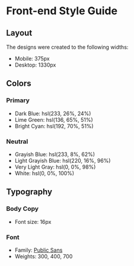 # Front-end Style Guide

## Layout

The designs were created to the following widths:

- Mobile: 375px
- Desktop: 1330px

## Colors

### Primary

- Dark Blue: hsl(233, 26%, 24%)
- Lime Green: hsl(136, 65%, 51%)
- Bright Cyan: hsl(192, 70%, 51%)

### Neutral

- Grayish Blue: hsl(233, 8%, 62%)
- Light Grayish Blue: hsl(220, 16%, 96%)
- Very Light Gray: hsl(0, 0%, 98%)
- White: hsl(0, 0%, 100%)

## Typography

### Body Copy

- Font size: 16px

### Font

- Family: [Public Sans](https://fonts.google.com/specimen/Public+Sans)
- Weights: 300, 400, 700
